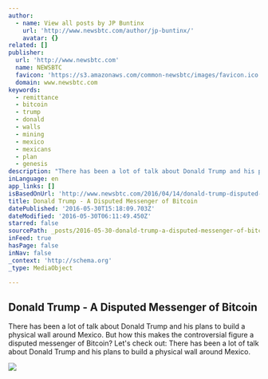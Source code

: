 ```yaml
---
author:
  - name: View all posts by JP Buntinx
    url: 'http://www.newsbtc.com/author/jp-buntinx/'
    avatar: {}
related: []
publisher:
  url: 'http://www.newsbtc.com'
  name: NEWSBTC
  favicon: 'https://s3.amazonaws.com/common-newsbtc/images/favicon.ico'
  domain: www.newsbtc.com
keywords:
  - remittance
  - bitcoin
  - trump
  - donald
  - walls
  - mining
  - mexico
  - mexicans
  - plan
  - genesis
description: "There has been a lot of talk about Donald Trump and his plans to build a physical wall around Mexico. But how this makes the controversial figure a disputed messenger of Bitcoin? Let's check out: There has been a lot of talk about Donald Trump and his plans to build a physical wall around Mexico."
inLanguage: en
app_links: []
isBasedOnUrl: 'http://www.newsbtc.com/2016/04/14/donald-trump-disputed-messenger-bitcoin/'
title: Donald Trump - A Disputed Messenger of Bitcoin
datePublished: '2016-05-30T15:18:09.703Z'
dateModified: '2016-05-30T06:11:49.450Z'
starred: false
sourcePath: _posts/2016-05-30-donald-trump-a-disputed-messenger-of-bitcoin.md
inFeed: true
hasPage: false
inNav: false
_context: 'http://schema.org'
_type: MediaObject

---
```

<article style=""><h1>Donald Trump - A Disputed Messenger of Bitcoin</h1><p>There has been a lot of talk about Donald Trump and his plans to build a physical wall around Mexico. But how this makes the controversial figure a disputed messenger of Bitcoin? Let's check out: There has been a lot of talk about Donald Trump and his plans to build a physical wall around Mexico.</p><img src="http://s3.amazonaws.com/main-newsbtc-images/2016/04/14133133/Bitcoin-Remittance-Trump-Genesis-Mining.jpg" /></article>